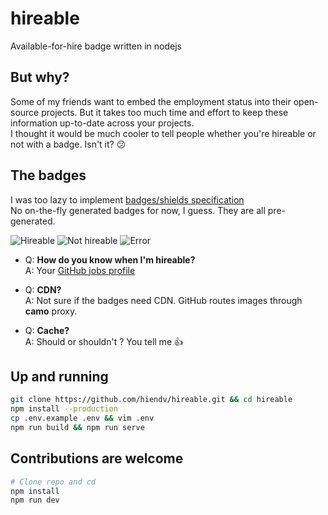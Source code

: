 # hireable
Available-for-hire badge written in nodejs

## But why?
Some of my friends want to embed the employment status into their open-source projects.
But it takes too much time and effort to keep these information up-to-date across your projects.  
I thought it would be much cooler to tell people whether you're hireable or not with a badge. Isn't it? :confused:

## The badges

I was too lazy to implement [badges/shields specification](https://github.com/badges/shields/blob/master/spec/SPECIFICATION.md)  
No on-the-fly generated badges for now, I guess. They are all pre-generated. 

![Hireable](https://cdn.rawgit.com/hiendv/hireable/master/public/hireable-yes.svg)
![Not hireable](https://cdn.rawgit.com/hiendv/hireable/master/public/hireable-no.svg)
![Error](https://cdn.rawgit.com/hiendv/hireable/master/public/hireable-error.svg)

- Q: **How do you know when I'm hireable?**  
A: Your [GitHub jobs profile](https://github.com/settings/profile#user_profile_hireable)

- Q: **CDN?**  
A: Not sure if the badges need CDN. GitHub routes images through **camo** proxy. 

- Q: **Cache?**  
A: Should or shouldn't ? You tell me :thumbsup:

## Up and running
```bash
git clone https://github.com/hiendv/hireable.git && cd hireable
npm install --production
cp .env.example .env && vim .env
npm run build && npm run serve

```


## Contributions are welcome
```bash
# Clone repo and cd
npm install
npm run dev
```

